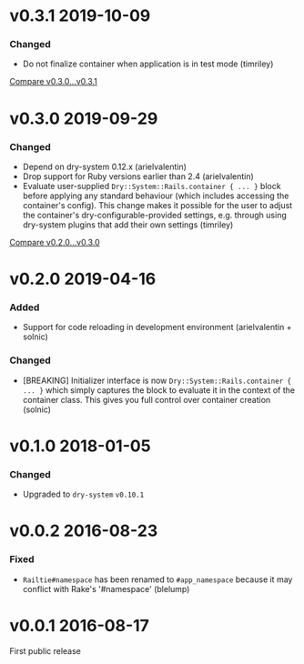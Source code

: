 # v0.3.1 2019-10-09

### Changed

- Do not finalize container when application is in test mode (timriley)

[Compare v0.3.0...v0.3.1](https://github.com/dry-rb/dry-system/compare/v0.3.0...v0.3.1)

# v0.3.0 2019-09-29

### Changed

- Depend on dry-system 0.12.x (arielvalentin)
- Drop support for Ruby versions earlier than 2.4 (arielvalentin)
- Evaluate user-supplied `Dry::System::Rails.container { ... }` block before applying any standard behaviour (which includes accessing the container's config). This change makes it possible for the user to adjust the container's dry-configurable-provided settings, e.g. through using dry-system plugins that add their own settings (timriley)

[Compare v0.2.0...v0.3.0](https://github.com/dry-rb/dry-system/compare/v0.2.0...v0.3.0)

# v0.2.0 2019-04-16

### Added

- Support for code reloading in development environment (arielvalentin + solnic)

### Changed

- [BREAKING] Initializer interface is now `Dry::System::Rails.container { ... }` which simply captures the block
  to evaluate it in the context of the container class. This gives you full control over container creation (solnic)

# v0.1.0 2018-01-05

### Changed

* Upgraded to `dry-system` `v0.10.1`

# v0.0.2 2016-08-23

### Fixed

* `Railtie#namespace` has been renamed to `#app_namespace` because it may conflict with Rake's '#namespace' (blelump)

# v0.0.1 2016-08-17

First public release
